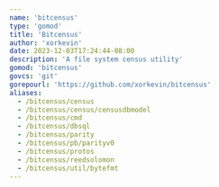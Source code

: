 ```yaml
---
name: 'bitcensus'
type: 'gomod'
title: 'Bitcensus'
author: 'xorkevin'
date: 2023-12-03T17:24:44-08:00
description: 'A file system census utility'
gomod: 'bitcensus'
govcs: 'git'
gorepourl: 'https://github.com/xorkevin/bitcensus'
aliases:
  - /bitcensus/census
  - /bitcensus/census/censusdbmodel
  - /bitcensus/cmd
  - /bitcensus/dbsql
  - /bitcensus/parity
  - /bitcensus/pb/parityv0
  - /bitcensus/protos
  - /bitcensus/reedsolomon
  - /bitcensus/util/bytefmt
---
```

